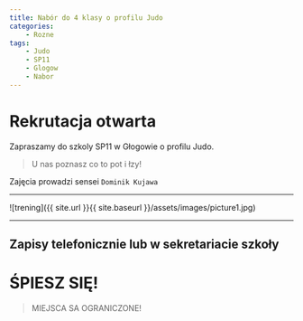 ```yaml
---
title: Nabór do 4 klasy o profilu Judo
categories:
    - Rozne
tags:
    - Judo
    - SP11
    - Glogow
    - Nabor
---
```


# Rekrutacja otwarta

Zapraszamy do szkoly SP11 w Głogowie o profilu Judo.  

> U nas poznasz co to pot i łzy!

Zajęcia prowadzi sensei `Dominik Kujawa`


---

![trening]({{ site.url }}{{ site.baseurl }}/assets/images/picture1.jpg)

---


## Zapisy telefonicznie lub w sekretariacie szkoły

# ŚPIESZ SIĘ! 

> MIEJSCA SA OGRANICZONE!